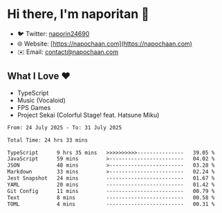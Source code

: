 # Hi there, I'm naporitan 👋

- 🐦 Twitter: [naporin24690](https://twitter.com/naporin24690)
- 🌐 Website: [https://napochaan.com](https://napochaan.com)
- ✉️ Email: [contact@napochaan.com](mailto:contact@napochaan.com)

## What I Love ❤️
- TypeScript
- Music (Vocaloid)
- FPS Games
- Project Sekai (Colorful Stage! feat. Hatsune Miku)

<!--START_SECTION:waka-->

```txt
From: 24 July 2025 - To: 31 July 2025

Total Time: 24 hrs 33 mins

TypeScript      9 hrs 35 mins   >>>>>>>>>>---------------   39.05 %
JavaScript      59 mins         >------------------------   04.02 %
JSON            48 mins         >------------------------   03.28 %
Markdown        33 mins         >------------------------   02.24 %
Jest Snapshot   24 mins         -------------------------   01.67 %
YAML            20 mins         -------------------------   01.42 %
Git Config      11 mins         -------------------------   00.79 %
Text            8 mins          -------------------------   00.58 %
TOML            4 mins          -------------------------   00.31 %
```

<!--END_SECTION:waka-->

